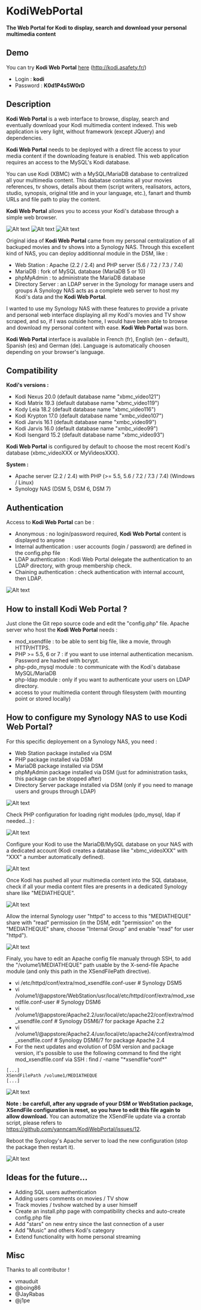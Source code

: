 # KodiWebPortal
**The Web Portal for Kodi to display, search and download your personal multimedia content**

## Demo

You can try **Kodi Web Portal** [here](http://kodi.asafety.fr/) (http://kodi.asafety.fr/)

* Login : **kodi**
* Password : **K0d1P4s5W0rD**

## Description

**Kodi Web Portal** is a web interface to browse, display, search and eventually download your Kodi multimedia content indexed. This web application is very light, without framework (except JQuery) and dependencies.

**Kodi Web Portal** needs to be deployed with a direct file access to your media content if the downloading feature is enabled. This web application requires an access to the MySQL's Kodi database.

You can use Kodi (XBMC) with a MySQL/MariaDB database to centralized all your multimedia content. This dabatase contains all your movies references, tv shows, details about them (script writers, realisators, actors, studio, synopsis, original title and in your language, etc.), fanart and thumb URLs and file path to play the content.

**Kodi Web Portal** allows you to access your Kodi's database through a simple web browser.

![Alt text](/screenshots/002.jpg?raw=true "Kodi Web Portal")
![Alt text](/screenshots/005.jpg?raw=true "Trailer preview")
![Alt text](/screenshots/014.jpg?raw=true "TV Show season browsing")

Original idea of **Kodi Web Portal** came from my personal centralization of all backuped movies and tv shows into a Synology NAS.
Through this excellent kind of NAS, you can deploy additionnal module in the DSM, like :
* Web Station : Apache (2.2 / 2.4) and PHP server (5.6 / 7.2 / 7.3 / 7.4)
* MariaDB : fork of MySQL database (MariaDB 5 or 10)
* phpMyAdmin : to administrate the MariaDB database
* Directory Server : an LDAP server in the Synology for manage users and groups
A Synology NAS acts as a complete web server to host my Kodi's data and the **Kodi Web Portal**.

I wanted to use my Synology NAS with these features to provide a private and personal web interface displaying all my Kodi's movies and TV show scraped, and so, if I was outside home, I would have been able to browse and download my personal content with ease. **Kodi Web Portal** was born.

**Kodi Web Portal** interface is available in French (fr), English (en - default), Spanish (es) and German (de). Language is automatically choosen depending on your browser's language.

## Compatibility

**Kodi's versions :**
* Kodi Nexus 20.0 (default database name "xbmc_video121")
* Kodi Matrix 19.3 (default database name "xbmc_video119")
* Kody Leia 18.2 (default database name "xbmc_video116")
* Kodi Krypton 17.0 (default database name "xmbc_video107")
* Kodi Jarvis 16.1 (default database name "xmbc_video99")
* Kodi Jarvis 16.0 (default database name "xmbc_video99")
* Kodi Isengard 15.2 (default database name "xbmc_video93")

**Kodi Web Portal** is configured by default to choose the most recent Kodi's database (xbmc_videoXXX or MyVideosXXX).

**System :**
* Apache server (2.2 / 2.4) with PHP (>= 5.5, 5.6 / 7.2 / 7.3 / 7.4) (Windows / Linux)
* Synology NAS (DSM 5, DSM 6, DSM 7)

## Authentication

Access to **Kodi Web Portal** can be :
* Anonymous : no login/password required, **Kodi Web Portal** content is displayed to anyone
* Internal authentication : user accounts (login / password) are defined in the config.php file
* LDAP authentication : Kodi Web Portal delegate the authentication to an LDAP directory, with group membership check.
* Chaining authentication : check authentication with internal account, then LDAP.

![Alt text](/screenshots/001.jpg?raw=true "Authentication page")

## How to install Kodi Web Portal ?

Just clone the Git repo source code and edit the "config.php" file.
Apache server who host the **Kodi Web Portal** needs :
* mod_xsendfile : to be able to sent big file, like a movie, through HTTP/HTTPS.
* PHP >= 5.5, 6 or 7 : if you want to use internal authentication mecanism. Password are hashed with bcrypt.
* php-pdo_mysql module : to communicate with the Kodi's database MySQL/MariaDB
* php-ldap module : only if you want to authenticate your users on LDAP directory.
* access to your multimedia content through filesystem (with mounting point or stored locally)

## How to configure my Synology NAS to use Kodi Web Portal?

For this specific deployement on a Synology NAS, you need :
* Web Station package installed via DSM
* PHP package installed via DSM
* MariaDB package installed via DSM
* phpMyAdmin package installed via DSM (just for administration tasks, this package can be stopped after)
* Directory Server package installed via DSM (only if you need to manage users and groups through LDAP)

![Alt text](/screenshots/synology/DSM6_config_003.jpg?raw=true "Synology DSM packages")

Check PHP configuration for loading right modules (pdo_mysql, ldap if needed...) :

![Alt text](/screenshots/synology/DSM6_config_007.jpg?raw=true "PHP configuration")

Configure your Kodi to use the MariaDB/MySQL database on your NAS with a dedicated account (Kodi creates a database like "xbmc_videoXXX" with "XXX" a number automatically defined).

![Alt text](/screenshots/synology/DSM6_config_005.jpg?raw=true "Kodi's database via phpMyAdmin")

Once Kodi has pushed all your multimedia content into the SQL database, check if all your media content files are presents in a dedicated Synology share like "MEDIATHEQUE".

![Alt text](/screenshots/synology/DSM6_config_001.jpg?raw=true "Movies and TVShows centralized in a share")

Allow the internal Synology user "httpd" to access to this "MEDIATHEQUE" share with "read" permission (in the DSM, edit "permission" on the "MEDIATHEQUE" share, choose "Internal Group" and enable "read" for user "httpd").

![Alt text](/screenshots/synology/DSM6_config_002.jpg?raw=true "Allow httpd to access this share")

Finaly, you have to edit an Apache config file manualy through SSH, to add the "/volume1/MEDIATHEQUE" path usable by the X-send-file Apache module (and only this path in the XSendFilePath directive).
* vi /etc/httpd/conf/extra/mod_xsendfile.conf-user # Synology DSM5
* vi /volume1/@appstore/WebStation/usr/local/etc/httpd/conf/extra/mod_xsendfile.conf-user # Synology DSM6
* vi /volume1/@appstore/Apache2.2/usr/local/etc/apache22/conf/extra/mod_xsendfile.conf # Synology DSM6/7 for package Apache 2.2
* vi /volume1/@appstore/Apache2.4/usr/local/etc/apache24/conf/extra/mod_xsendfile.conf # Synology DSM6/7 for package Apache 2.4
* For the next updates and evolution of DSM version and package version, it's possible to use the following command to find the right mod_xsendfile.conf via SSH : find / -name "\*xsendfile\*conf\*"

```shell
[...]
XSendFilePath /volume1/MEDIATHEQUE
[...]
```

![Alt text](/screenshots/synology/DSM6_config_004.jpg?raw=true "Update XSendFilePath through SSH")

**Note : be carefull, after any upgrade of your DSM or WebStation package, XSendFile configuration is reset, so you have to edit this file again to allow download.**
You can automatize the XSendFile update via a crontab script, please refers to https://github.com/yanncam/KodiWebPortal/issues/12.

Reboot the Synology's Apache server to load the new configuration (stop the package then restart it).

![Alt text](/screenshots/synology/DSM6_config_006.jpg?raw=true "Reboot Apache server")

## Ideas for the future...

* Adding SQL users authentication
* Adding users comments on movies / TV show
* Track movies / tvshow watched by a user himself
* Create an install.php page with compatibility checks and auto-create config.php file
* Add "stars" on new entry since the last connection of a user
* Add "Music" and others Kodi's category
* Extend functionality with home personal streaming

## Misc

Thanks to all contributor !
* vmauduit
* @boing86
* @JayRabas
* @j1pe
